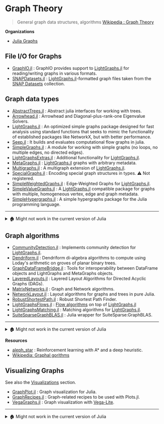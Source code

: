 # Graph Theory

> General graph data structures, algorithms [Wikipedia : Graph Theory](https://en.wikipedia.org/wiki/Graph_theory)

**Organizations**

- [Julia Graphs](https://github.com/JuliaGraphs)

## File I/O for Graphs

- [GraphIO.jl](https://github.com/JuliaGraphs/GraphIO.jl) : GraphIO provides support to [LightGraphs.jl][] for reading/writing graphs in various formats.
- [SNAPDatasets.jl](https://github.com/JuliaGraphs/SNAPDatasets.jl) : [LightGraphs.jl][]-formatted graph files taken from the [SNAP Datasets](https://snap.stanford.edu/data/index.html) collection.

## Graph data types

- [AbstractTrees.jl](https://github.com/JuliaCollections/AbstractTrees.jl) : Abstract julia interfaces for working with trees.
- [Arrowhead.jl](https://github.com/ivanslapnicar/Arrowhead.jl) : Arrowhead and Diagonal-plus-rank-one Eigenvalue Solvers.
- [LightGraphs.jl][] : An optimized simple graphs package designed for fast analysis using standard functions that seeks to mimic the functionality of established packages like NetworkX, but with better performance.
- [Seep.jl](https://github.com/mit-ll/Seep.jl) : It builds and evaluates computational flow graphs in julia.
- [SimpleGraphs.jl](https://github.com/scheinerman/SimpleGraphs.jl) : A module for working with simple graphs (no loops, no multiple edges, no directed edges).
- [LightGraphsExtras.jl](https://github.com/JuliaGraphs/LightGraphsExtras.jl) : Additional functionality for [LightGraphs.jl][].
- [MetaGraphs.jl](https://github.com/JuliaGraphs/MetaGraphs.jl) : [LightGraphs.jl][] graphs with arbitrary metadata.
- [Multigraphs.jl](https://github.com/QuantumBFS/Multigraphs.jl) : A multigraph extension of [LightGraphs.jl][].
- [SpecialGraphs.jl](https://github.com/JuliaGraphs/SpecialGraphs.jl) : Encoding special graph structures in types. ⚠️ Not registered.
- [SimpleWeightedGraphs.jl](https://github.com/JuliaGraphs/SimpleWeightedGraphs.jl) : Edge-Weighted Graphs for [LightGraphs.jl][].
- [SimpleValueGraphs.jl](https://github.com/simonschoelly/SimpleValueGraphs.jl) : A [LightGraphs.jl][] compatible package for graphs with multiple, homogeneous vertex, edge and graph metadata.
- [SimpleHypergraphs.jl](https://github.com/pszufe/SimpleHypergraphs.jl) : A simple hypergraphs package for the Julia programming language.

---

<details> <summary>🏚️ Might not work in the current version of Julia</summary>

- 🏚️ [BGraph.jl](https://github.com/adolgert/BGraph.jl) : An adjacency list that uses typed properties for vertices, edges, and graphs.
- 🏚️ [CompressedStacks.jl](https://github.com/Azzaare/CompressedStacks.jl)
- 🏚️ [DeepReshapes.jl](https://github.com/lmshk/DeepReshapes.jl) : Reshape arbitrarily nested structures of Tuples and Arrays in Julia.
- 🏚️ [EvolvingGraphs.jl](https://github.com/EtymoIO/EvolvingGraphs.jl) : Working with time-dependent networks in Julia.
- 🏚️ [FingerTrees.jl](https://github.com/mschauer/FingerTrees.jl) : A Finger Tree is a functional data structure that can give an amortized constant time access to the fingers (leaves) of the tree where the data is stored, while the internal nodes are labeled in some way as to provide the functionality of the particular data structure being implemented.
- 🏚️ [Graft.jl](https://github.com/pranavtbhat/Graft.jl) : Graft stores vertex and edge metadata in separate dataframes.
- 🏚️ [Lists.jl](https://github.com/adolgert/Lists.jl) : Singly linked list and doubly linked list for Julia.
- 🏚️ [PropertyGraph.jl](https://github.com/PhillP/PropertyGraph.jl) : A Julia package for constructing, creating and querying graph data structures.
- 🏚️ [PropertyGraphMongo.jl](https://github.com/PhillP/PropertyGraphMongo.jl) : A Mongo storage provider for the `PropertyGraph.jl` package.
- 🏚️ [RedBlackTrees.jl](https://github.com/pygy/RedBlackTrees.jl) : A red–black self-balancing binary search tree in Julia. REF: [http://en.wikipedia.org/wiki/Red_black_trees](http://en.wikipedia.org/wiki/Red_black_trees)
- 🏚️ [SpatialGraphs.jl](https://github.com/sawcordwell/SpatialGraphs.jl)
- 🏚️ [SumTrees.jl](https://github.com/iamed2/SumTrees.jl) : Binary tree where the nodes contain the sum of the left and right children.
- 🏚️ [Trie.jl](https://github.com/JuliaLang/Trie.jl) : Implementation of the trie data structure.

</details>

[LightGraphs.jl]: https://github.com/JuliaGraphs/LightGraphs.jl

## Graph algorithms

- [CommunityDetection.jl](https://github.com/JuliaGraphs/CommunityDetection.jl) : Implements community detection for [LightGraphs.jl][].
- [Dendriform.jl](https://github.com/chakravala/Dendriform.jl) : Dendriform di-algebra algorithms to compute using Loday's arithmetic on groves of planar binary trees.
- [GraphDataFrameBridge.jl](https://github.com/JuliaGraphs/GraphDataFrameBridge.jl) : Tools for interoperability between DataFrame objects and LightGraphs and MetaGraphs objects.
- [LayeredLayouts.jl](https://github.com/oxinabox/LayeredLayouts.jl) : Layered Layout Algorithms for Directed Acyclic Graphs (DAGs).
- [MatrixNetworks.jl](https://github.com/nassarhuda/MatrixNetworks.jl) : Graph and Network algorithms.
- [NetworkLayout.jl](https://github.com/JuliaGraphs/NetworkLayout.jl) : Layout algorithms for graphs and trees in pure Julia.
- [RobustShortestPath.jl](https://github.com/chkwon/RobustShortestPath.jl) : Robust Shortest Path Finder.
- [LightGraphsFlows.jl](https://github.com/JuliaGraphs/LightGraphsFlows.jl) : [Flow algorithms](https://en.wikipedia.org/wiki/Maximum_flow_problem) on top of [LightGraphs.jl][]
- [LightGraphsMatching.jl](https://github.com/JuliaGraphs/LightGraphsMatching.jl) : Matching algorithms for [LightGraphs.jl][].
- [SuiteSparseGraphBLAS.jl](https://github.com/JuliaSparse/SuiteSparseGraphBLAS.jl) : Julia wrapper for SuiteSparse:GraphBLAS.

---

<details> <summary>🏚️ Might not work in the current version of Julia</summary>

- 🏚️ [bloom.jl](https://github.com/boydgreenfield/bloom.jl) : Bloom filter implementation in Julia.
- 🏚️ [Blox.jl](https://github.com/tbreloff/Blox.jl) : Views of concatenated AbstractArrays in Julia.
- 🏚️ [Brim.jl](https://github.com/PoisotLab/Brim.jl) : BRIM modularity - Various ways to optimize the modularity of bipartite networks using BRIM in Julia.
- 🏚️ [Flow.jl](https://github.com/MikeInnes/Flow.jl) : DataFlow programming for Julia.
- 🏚️ [GraphicalModels.jl](https://github.com/johnmyleswhite/GraphicalModels.jl) : Data structures and parsing tools for representing graphical models in Julia.
- 🏚️ [GraphLayout.jl](https://github.com/IainNZ/GraphLayout.jl) : Graph layout algorithms in pure Julia.
- 🏚️ [Graphs.jl](https://github.com/JuliaLang/Graphs.jl) : a package for working with graph types and algorithms in Julia.
- 🏚️ [InfoTheory.jl](https://github.com/robertfeldt/InfoTheory.jl) : Estimating information theoretic measures (entropy, mutual information etc) from data.
- 🏚️ [InvariantEnsembles.jl](https://github.com/dlfivefifty/InvariantEnsembles.jl) : Sample random unitary invariant ensembles.
- 🏚️ [L1DecisionTree.jl](https://github.com/neggert/L1DecisionTree.jl).
- 🏚️ [LiftedHierarchies.jl](https://github.com/joehuchette/LiftedHierarchies.jl) : Hierarchical relaxations for mixed-integer optimization (Lasserre, Sherali-Adams, etc.)
- 🏚️ [LightGraphsGraphBLAS.jl](https://github.com/abhinavmehndiratta/LightGraphsGraphBLAS.jl) : GraphBLAS backed graphs for [LightGraphs.jl][].
- 🏚️ [LSH.jl](https://github.com/Keno/LSH.jl) : Locality Sensitive Hashing functions.
- 🏚️ [MinimalPerfectHashes.jl](https://github.com/soundcloud/MinimalPerfectHashes.jl) : An implementation of minimal perfect hash function generation as described in Czech et. al. 1992. http://bit.ly/137iukS
- 🏚️ [Networks.jl](https://github.com/daviddelaat/Networks.jl) : A library for working with Graphs in Julia.
- 🏚️ [RandomForestBehaviors.jl](https://github.com/tawheeler/RandomForestBehaviors.jl) : Microscopic driving models based on random forests.
- 🏚️ [RepresentationTheory.jl](https://github.com/dlfivefifty/RepresentationTheory.jl) :  representation theory of the symmetric group.
- 🏚️ [rsk](https://github.com/JuliaX/rsk) : Code for exploring the Robinson–Schensted–Knuth correspondence.
- 🏚️ [SFrames.jl](https://github.com/malmaud/SFrames.jl) : Wrapper around the open-source components of Graphlab.
- 🏚️ [Sims.jl](https://github.com/tshort/Sims.jl) : Non-causal, equation-based modeling in Julia.
- 🏚️ [TSPSubgradient.jl](https://github.com/whilo/TSPSubgradient.jl) : A TSP approximation with the subgradient method.

</details>

**Resources**

- [aleph_star](https://github.com/imagry/aleph_star) : Reinforcement learning with A* and a deep heuristic.
- [Wikipedia: Graphal gorithms](https://en.wikipedia.org/wiki/Category:Graph_algorithms)

## Visualizing Graphs

See also the [Visualizations](visualization.md) section.

- [GraphPlot.jl](https://github.com/afternone/GraphPlot.jl) : Graph visualization for Julia.
- [GraphRecipes.jl](https://github.com/JuliaPlots/GraphRecipes.jl) : Graph-related recipes to be used with Plots.jl.
- [VegaGraphs.jl](https://github.com/JuliaGraphs/VegaGraphs.jl) : Graph visualization with [Vega-Lite](https://github.com/queryverse/VegaLite.jl).

---

<details> <summary>🏚️ Might not work in the current version of Julia</summary>

- 🏚️ [GraphVisualize.jl](https://github.com/JuliaGraphs/GraphVisualize.jl) : Graph visualization with tight integration with `LightGraphs.jl` package.
- 🏚️ [GraphViz.jl](https://github.com/Keno/GraphViz.jl) : Julia bindings for the GraphViz library.

</details>
